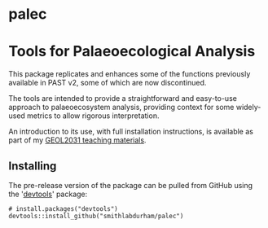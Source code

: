 # palec

# Tools for Palaeoecological Analysis

This package replicates and enhances some of the functions previously available
in PAST v2, some of which are now discontinued.

The tools are intended to provide a straightforward and easy-to-use approach
to palaeoecosystem analysis, providing context for some widely-used metrics to
allow rigorous interpretation.

An introduction to its use, with full installation instructions,
is available as part of my [GEOL2031 teaching materials](https://smithlabdurham.github.io/GEOL2031/2S.html).

## Installing

The pre-release version of the package can be pulled from GitHub using the '[devtools](https://github.com/hadley/devtools)' package:

    # install.packages("devtools")
    devtools::install_github("smithlabdurham/palec")
